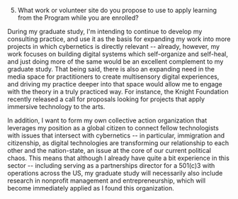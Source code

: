 5. What work or volunteer site do you propose to use to apply learning from the Program while you are enrolled?

During my graduate study, I'm intending to continue to develop my consulting practice, and use it as the basis for expanding my work into more projects in which cybernetics is directly relevant -- already, however, my work focuses on building digital systems which self-organize and self-heal, and just doing more of the same would be an excellent complement to my graduate study. That being said, there is also an expanding need in the media space for practitioners to create multisensory digital experiences, and driving my practice deeper into that space would allow me to engage with the theory in a truly practiced way. For instance, the Knight Foundation recently released a call for proposals looking for projects that apply immersive technology to the arts.

In addition, I want to form my own collective action organization that leverages my position as a global citizen to connect fellow technologists with issues that intersect with cybernetics -- in particular, immigration and citizenship, as digital technologies are transforming our relationship to each other and the nation-state, an issue at the core of our current political chaos. This means that although I already have quite a bit experience in this sector -- including serving as a partnerships director for a 501(c)3 with operations across the US, my graduate study will necessarily also include research in nonprofit management and entrepreneurship, which will become immediately applied as I found this organization. 